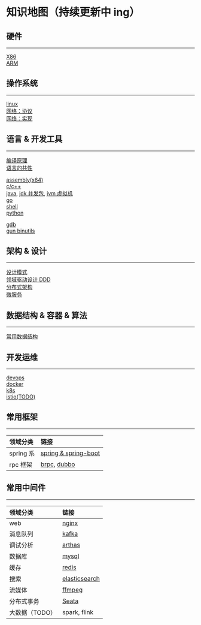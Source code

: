 # 知识地图（持续更新中 ing）

## 硬件

---

[X86](doc/hardware/x86.md)  
[ARM](doc/hardware/arm.md)

## 操作系统

---

[linux](doc/os/linux.md)  
[网络：协议](doc/network/protocol.md)  
[网络：实现](doc/network/implement.md)

<!-- [RT-Thread](doc/os/rtthread.md) -->

## 语言 & 开发工具

---

[编译原理](doc/language/compile.md)  
[语言的共性](doc/language/lang.md)

[assembly(x64)](doc/language/asm.md)  
[c/c++](doc/language/cpp.md)  
[java](doc/language/java.md), [jdk 并发包](doc/language/java_concurrent.md), [jvm 虚拟机](doc/language/jvm.md)  
[go](doc/language/golang.md)  
[shell](doc/language/shell.md)  
[python](doc/language/python.md)

<!-- [javascript](doc/language/javascript.md) -->

[gdb](doc/devtool/gdb.md)  
[gun binutils](doc/devtool/binutils.md)

## 架构 & 设计

---

[设计模式](doc/design/designmod.md)  
[领域驱动设计 DDD](doc/design/ddd.md)  
[分布式架构](doc/design/distribute.md)  
[微服务](doc/design/microservice.md)

## 数据结构 & 容器 & 算法

---

[常用数据结构](doc/algorithm/data_structure.md)

## 开发运维

---

[devops](doc/devops/devops.md)  
[docker](doc/devops/docker.md)  
[k8s](doc/devops/k8s.md)  
[istio(TODO)](doc/devops/istio.md)

## 常用框架

---

| 领域分类  | 链接                                                           |
| :-------- | :------------------------------------------------------------- |
| spring 系 | [spring & spring-boot](doc/framework/springboot.md)            |
| rpc 框架  | [brpc](doc/framework/brpc.md), [dubbo](doc/framework/dubbo.md) |

## 常用中间件

---

| 领域分类       | 链接                                             |
| :------------- | :----------------------------------------------- |
| web            | [nginx](doc/middleware/nginx.md)                 |
| 消息队列       | [kafka](doc/middleware/kafka.md)                 |
| 调试分析       | [arthas](doc/middleware/arthas.md)               |
| 数据库         | [mysql](doc/middleware/mysql.md)                 |
| 缓存           | [redis](doc/middleware/redis.md)                 |
| 搜索           | [elasticsearch](doc/middleware/elasticsearch.md) |
| 流媒体         | [ffmpeg](doc/middleware/ffmpeg.md)               |
| 分布式事务     | [Seata](doc/middleware/seata.md)                 |
| 大数据（TODO） | spark, flink                                     |
